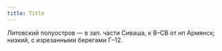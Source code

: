 ```yaml
---
title: Title
---
```


Литовский полуостров — в зап. части Сиваша, к В–СВ от нп Армянск; низкий, с
изрезанными берегами Г–12.
